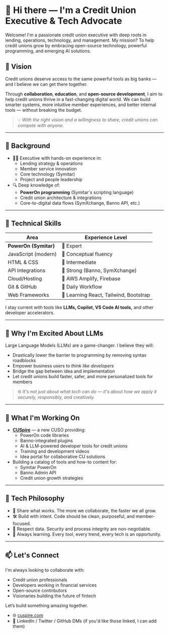 # 👋 Hi there — I'm a Credit Union Executive & Tech Advocate

Welcome! I'm a passionate credit union executive with deep roots in lending, operations, technology, and management. My mission? To help credit unions grow by embracing open-source technology, powerful programming, and emerging AI solutions.

## 🚀 Vision

Credit unions deserve access to the same powerful tools as big banks — and I believe we can get there together.

Through **collaboration**, **education**, and **open-source development**, I aim to help credit unions thrive in a fast-changing digital world. We can build smarter systems, more intuitive member experiences, and better internal tools — without breaking the budget.

> 💡 *With the right vision and a willingness to share, credit unions can compete with anyone.*

---

## 💼 Background

- 👨‍💻 Executive with hands-on experience in:
  - Lending strategy & operations
  - Member service innovation
  - Core technology (Symitar)
  - Project and people leadership
- 🔍 Deep knowledge of:
  - **PowerOn programming** (Symitar's scripting language)
  - Credit union architecture & integrations
  - Core-to-digital data flows (SymXchange, Banno API, etc.)

---

## 🧠 Technical Skills

| Area                  | Experience Level       |
|-----------------------|------------------------|
| **PowerOn (Symitar)** | 🧠 Expert               |
| JavaScript (modern)   | 🧠 Conceptual fluency   |
| HTML & CSS            | 🧠 Intermediate         |
| API Integrations      | 🧠 Strong (Banno, SymXchange) |
| Cloud/Hosting         | 🧠 AWS Amplify, Firebase |
| Git & GitHub          | 🧠 Daily Workflow       |
| Web Frameworks        | 🧠 Learning React, Tailwind, Bootstrap |

I stay current with tools like **LLMs, Copilot, VS Code AI tools,** and other developer accelerators.

---

## 🤖 Why I'm Excited About LLMs

Large Language Models (LLMs) are a game-changer. I believe they will:

- Drastically lower the barrier to programming by removing syntax roadblocks
- Empower business users to *think like developers*
- Bridge the gap between idea and implementation
- Let credit unions build faster, safer, and more personalized tools for members

> 🌐 *It's not just about what tech can do — it's about how we apply it securely, responsibly, and creatively.*

---

## 🧩 What I'm Working On

- **[CUSpire](https://cuspire.com)** — a new CUSO providing:
  - PowerOn code libraries
  - Banno-integrated plugins
  - AI & LLM-powered developer tools for credit unions
  - Training and development videos
  - Idea portal for collaborative CU solutions
- Building a catalog of tools and how-to content for:
  - Symitar PowerOn
  - Banno Admin API
  - Credit union growth strategies

---

## 🔧 Tech Philosophy

- 👐 Share what works. The more we collaborate, the faster we all grow.
- 🛠️ Build with intent. Code should be clean, purposeful, and member-focused.
- 🔐 Respect data. Security and process integrity are non-negotiable.
- 🧠 Always learning. Every tool, every trend, every tech is an opportunity.

---

## 📫 Let's Connect

I'm always looking to collaborate with:
- Credit union professionals
- Developers working in financial services
- Open-source contributors
- Visionaries building the future of fintech

Let’s build something amazing together.

- 🌐 [cuspire.com](https://cuspire.com)
- 💬 LinkedIn / Twitter / GitHub DMs (if you'd like those linked, I can add them)
